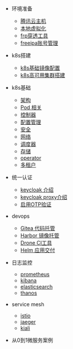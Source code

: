 * 环境准备
  * [腾讯云主机](env/cvm_intro_01.md)
  * [本地虚拟化](env/vt_intro_01.md)
  * [frp穿透工具](env/frp_intro_01.md)
  * [freeipa账号管理](env/freeipa_intro_01.md)

* k8s搭建
  * [k8s基础镜像配置](install_k8s/base_image_intro_01.md)
  * [k8s高可用集群搭建](install_k8s/install_intro_01.md)

* k8s基础
  * [架构](k8s/intro_01.md)
  * [Pod 相关](k8s/pod_01.md)
  * [控制器]()
  * [配置管理]()
  * [安全]()
  * [网络]()
  * [调度器]()
  * [存储]()
  * [operator]()
  * [多租户]()

* 统一认证
  * [keycloak 介绍](oauth/keycloak/intro_01.md)
  * [keycloak proxy介绍](oauth/freeipa/intro_01.md)
  * [启用OTP验证]()

* devops
  * [Gitea 代码托管]()
  * [Harbor 镜像托管]()
  * [Drone CI工具]()
  * [Helm 应用交付]()

* 日志监控
  * [prometheus]()
  * [kibana]()
  * [elasticsearch]()
  * [thanos]()

* service mesh
  * [istio]()
  * [jaeger]()
  * [kiali]()

* 从0到1微服务案例
  